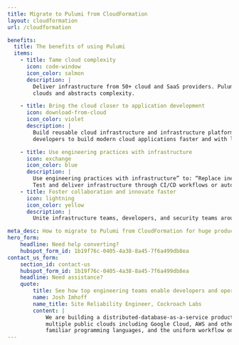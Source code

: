 ```yaml
---
title: Migrate to Pulumi from CloudFormation
layout: cloudformation
url: /cloudformation

benefits:
  title: The benefits of using Pulumi
  items:
    - title: Tame cloud complexity
      icon: code-window
      icon_color: salmon
      description: |
        Deliver infrastructure from 50+ cloud and SaaS providers. Pulumi’s SDKs provide a complete and consistent interface that offers full access to
        clouds and abstracts complexity.

    - title: Bring the cloud closer to application development
      icon: download-from-cloud
      icon_color: violet
      description: |
        Build reusable cloud infrastructure and infrastructure platforms that empower
        developers to build modern cloud applications faster and with less overhead.

    - title: Use engineering practices with infrastructure
      icon: exchange
      icon_color: blue
      description: |
        Use engineering practices with infrastructure” to: “Replace inefficient, manual infrastructure processes with automation.
        Test and deliver infrastructure through CI/CD workflows or automate deployments with code at runtime.
    - title: Foster collaboration and innovate faster
      icon: lightning
      icon_color: yellow
      description: |
        Unite infrastructure teams, developers, and security teams around shared languages and tools so that everyone can ship products quickly and reliably.

meta_desc: How to migrate to Pulumi from CloudFormation for huge productivity gains, and a unified programming model for Devs and DevOps.
hero_form:
    headline: Need help converting?
    hubspot_form_id: 1b19f76c-0405-4a38-8a45-7f6a499db8ea
contact_us_form:
    section_id: contact-us
    hubspot_form_id: 1b19f76c-0405-4a38-8a45-7f6a499db8ea
    headline: Need assistance?
    quote:
        title: See how top engineering teams enable developers and operators to work better together with Pulumi.
        name: Josh Imhoff
        name_title: Site Reliability Engineer, Cockroach Labs
        content: |
            We are building a distributed-database-as-a-service product that runs on Kubernetes clusters across
            multiple public clouds including Google Cloud, AWS and others. Pulumi's declarative model, the support for
            familiar programming languages, and the uniform workflow on any cloud make our SRE team much more efficient.
---
```

